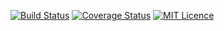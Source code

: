 [![Build Status](https://travis-ci.com/Pasoul/jtools.svg?branch=master)](https://travis-ci.com/Pasoul/jtools)
[![Coverage Status](https://coveralls.io/repos/github/Pasoul/jtools/badge.svg)](https://coveralls.io/github/Pasoul/jtools)
[![MIT Licence](https://badges.frapsoft.com/os/mit/mit.svg?v=103)](https://opensource.org/licenses/mit-license.php)
